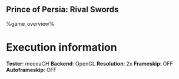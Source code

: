 ## Prince of Persia: Rival Swords

%game_overview%

# Execution information

**Tester**: meeeaCH
**Backend**: OpenGL
**Resolution**: 2x
**Frameskip**: OFF
**Autoframeskip**: OFF